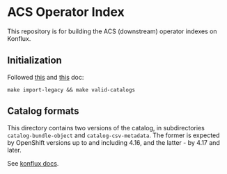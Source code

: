 # ACS Operator Index

This repository is for building the ACS (downstream) operator indexes on Konflux.

## Initialization

Followed [this](https://gitlab.cee.redhat.com/konflux/docs/users/-/blob/main/topics/getting-started/building-olm-products.md)
and [this](https://github.com/konflux-ci/olm-operator-konflux-sample/blob/main/docs/konflux-onboarding.md) doc:
```
make import-legacy && make valid-catalogs
```

## Catalog formats

This directory contains two versions of the catalog, in subdirectories `catalog-bundle-object` and `catalog-csv-metadata`.
The former is expected by OpenShift versions up to and including 4.16, and the latter - by 4.17 and later.

See [konflux docs](https://github.com/konflux-ci/build-definitions/blob/c93ea73dbc30b8be15615e4d230040c70a0cf826/task/fbc-validation/0.1/TROUBLESHOOTING.md?plain=1#L7-L8).

